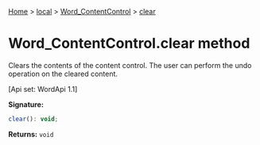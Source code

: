 [Home](./index) &gt; [local](local.md) &gt; [Word\_ContentControl](local.word_contentcontrol.md) &gt; [clear](local.word_contentcontrol.clear.md)

# Word\_ContentControl.clear method

Clears the contents of the content control. The user can perform the undo operation on the cleared content. 

 \[Api set: WordApi 1.1\]

**Signature:**
```javascript
clear(): void;
```
**Returns:** `void`

